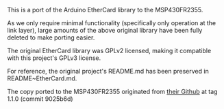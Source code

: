 This is a port of the Arduino EtherCard library to the MSP430FR2355.

As we only require minimal functionality (specifically only operation at the link layer), large amounts of the above original library have been fully deleted to make porting easier.

The original EtherCard library was GPLv2 licensed, making it compatible with this project's GPLv3 license.

For reference, the original project's README.md has been preserved in README~EtherCard.md.

The copy ported to the MSP430FR2355 originated from [their Github](https://github.com/njh/EtherCard/tree/main/src) at tag 1.1.0 (commit 9025b6d)